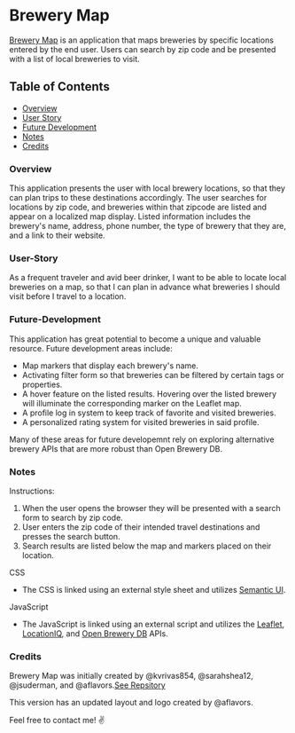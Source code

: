 # Brewery Map

[Brewery Map](https://www.akeemflavors.com/brewery-map/) is an application that maps breweries by specific locations entered by the end user. Users can search by zip code and be presented with a list of local breweries to visit.

## Table of Contents
- [Overview](#Overview)
- [User Story](#User-Story)
- [Future Development](#Future-Development)
- [Notes](#Notes)
- [Credits](#Credits)

### Overview
This application presents the user with local brewery locations, so that they can plan trips to these destinations accordingly.
The user searches for locations by zip code, and breweries within that zipcode are listed and appear on a localized map display. Listed information includes the brewery's name, address, phone number, the type of brewery that they are, and a link to their website.

### User-Story
As a frequent traveler and avid beer drinker, 
I want to be able to locate local breweries on a map, 
so that I can plan in advance what breweries I should visit before I travel to a location.

### Future-Development
This application has great potential to become a unique and valuable resource. Future development areas include:

- Map markers that display each brewery's name.
- Activating filter form so that breweries can be filtered by certain tags or properties.
- A hover feature on the listed results. Hovering over the listed brewery will illuminate the corresponding marker on the Leaflet map.
- A profile log in system to keep track of favorite and visited breweries.
- A personalized rating system for visited breweries in said profile.

Many of these areas for future developemnt rely on exploring alternative brewery APIs that are more robust than Open Brewery DB.

### Notes

Instructions:
1. When the user opens the browser they will be presented with a search form to search by zip code.
2. User enters the zip code of their intended travel destinations and presses the search button.
3. Search results are listed below the map and markers placed on their location.

CSS
- The CSS is linked using an external style sheet and utilizes [Semantic UI](https://semantic-ui.com/).

JavaScript
- The JavaScript is linked using an external script and utilizes the [Leaflet](https://leafletjs.com/), [LocationIQ](https://locationiq.com/), and [Open Brewery DB](https://www.openbrewerydb.org/) APIs.

### Credits
Brewery Map was initially created by @kvrivas854, @sarahshea12, @jsuderman, and @aflavors.[See Repsitory](https://github.com/kvrivas854/brewery-map)

This version has an updated layout and logo created by @aflavors.

Feel free to contact me! :v:
